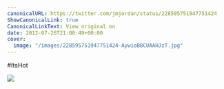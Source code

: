 ```yaml
---
canonicalURL: https://twitter.com/jmjordan/status/228595751947751424
ShowCanonicalLink: true
CanonicalLinkText: View original on
date: 2012-07-26T21:00:49+00:00
cover:
  image: "/images/228595751947751424-AywioBBCUAAHJzT.jpg"
---
```

#ItsHot 

![](/images/228595751947751424-AywioBBCUAAHJzT.jpg)